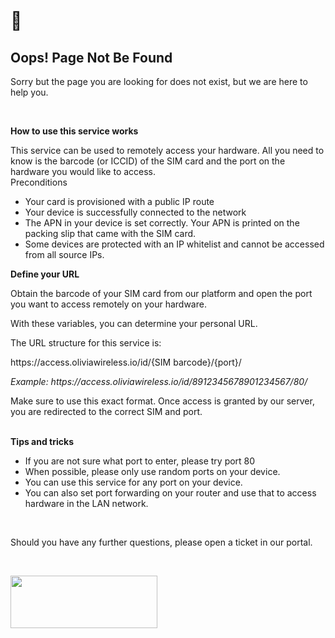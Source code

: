 <p>&nbsp;</p>
<!-- The above 3 meta tags *must* come first in the head; any other head content must come *after* these tags -->
<p></p>
<!-- Bootstrap -->
<p></p>
<!-- Custom stlylesheet -->
<p></p>
<div class="vertical-center">
<div class="container">
<div id="notfound" class="text-center ">
<h1>🔎</h1>
<h2>Oops! Page Not Be Found</h2>
<p>Sorry but the page you are looking for does not exist, but we are here to help you.</p>
<p style="text-align: left;">&nbsp;</p>
<p style="text-align: left;"><strong>How to use this service works</strong></p>
<p style="text-align: left;">This service can be used to remotely access your hardware. All you need to know is the barcode (or ICCID) of the SIM card and the port on the hardware you would like to access.<br />Preconditions</p>
<ul>
<li style="text-align: left;">Your card is provisioned with a public IP route</li>
<li style="text-align: left;">Your device is successfully connected to the network</li>
<li style="text-align: left;">The APN in your device is set correctly. Your APN is printed on the packing slip that came with the SIM card.</li>
<li style="text-align: left;">Some devices are protected with an IP whitelist and cannot be accessed from all source IPs.</li>
</ul>
<p style="text-align: left;"><strong>Define your URL</strong></p>
<p style="text-align: left;">Obtain the barcode of your SIM card from our platform and open the port you want to access remotely on your hardware.</p>
<p style="text-align: left;">With these variables, you can determine your personal URL.</p>
<p style="text-align: left;">The URL structure for this service is:</p>
<p style="text-align: left;">https://access.oliviawireless.io/id/{SIM barcode}/{port}/</p>
<p style="text-align: left;"><em>Example: https://access.oliviawireless.io/id/8912345678901234567/80/</em></p>
<p style="text-align: left;">Make sure to use this exact format. Once access is granted by our server, you are redirected to the correct SIM and port.</p>
<p style="text-align: left;"><br /><strong>Tips and tricks</strong></p>
<ul>
<li style="text-align: left;">If you are not sure what port to enter, please try port 80</li>
<li style="text-align: left;">When possible, please only use random ports on your device.</li>
<li style="text-align: left;">You can use this service for any port on your device.</li>
<li style="text-align: left;">You can also set port forwarding on your router and use that to access hardware in the LAN network.</li>
</ul>
<p style="text-align: left;">&nbsp;</p>
<p style="text-align: left;">Should you have any further questions, please open a ticket in our portal.</p>
<p style="text-align: left;">&nbsp;</p>
<p style="text-align: left;"><img src="https://static1.squarespace.com/static/5babc688fb18203f4f8d8e80/t/5c3c6a2a88251b8b3c772650/1547463210359/Olivia+Logo.png" alt="" width="235" height="84" /></p>
</div>
</div>
</div>
